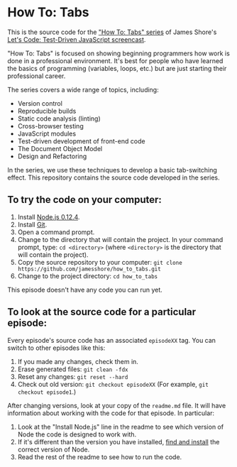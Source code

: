 How To: Tabs
============

This is the source code for the ["How To: Tabs" series](http://www.letscodejavascript.com/v3/episodes/how_to) of James Shore's [Let's Code: Test-Driven JavaScript screencast](http://www.letscodejavascript.com).

"How To: Tabs" is focused on showing beginning programmers how work is done in a professional environment. It's best for people who have learned the basics of programming (variables, loops, etc.) but are just starting their professional career.

The series covers a wide range of topics, including:

* Version control
* Reproducible builds
* Static code analysis (linting)
* Cross-browser testing
* JavaScript modules
* Test-driven development of front-end code
* The Document Object Model
* Design and Refactoring

In the series, we use these techniques to develop a basic tab-switching effect. This repository contains the source code developed in the series.


To try the code on your computer:
---------------------------------

1. Install [Node.js 0.12.4](http://nodejs.org/dist/v0.12.4/).
2. Install [Git](http://git-scm.com/downloads).
3. Open a command prompt.
4. Change to the directory that will contain the project. In your command prompt, type: `cd <directory>` (where `<directory>` is the directory that will contain the project).
5. Copy the source repository to your computer: `git clone https://github.com/jamesshore/how_to_tabs.git`
6. Change to the project directory: `cd how_to_tabs`

This episode doesn't have any code you can run yet.


To look at the source code for a particular episode:
----------------------------------------------------

Every episode's source code has an associated `episodeXX` tag. You can switch to other episodes like this:

1. If you made any changes, check them in.
2. Erase generated files: `git clean -fdx`
3. Reset any changes: `git reset --hard`
4. Check out old version: `git checkout episodeXX` (For example, `git checkout episode1`.)

After changing versions, look at your copy of the `readme.md` file. It will have information about working with the code for that episode. In particular:
  
1. Look at the "Install Node.js" line in the readme to see which version of Node the code is designed to work with.
2. If it's different than the version you have installed, [find and install](http://nodejs.org/dist) the correct version of Node.
3. Read the rest of the readme to see how to run the code.